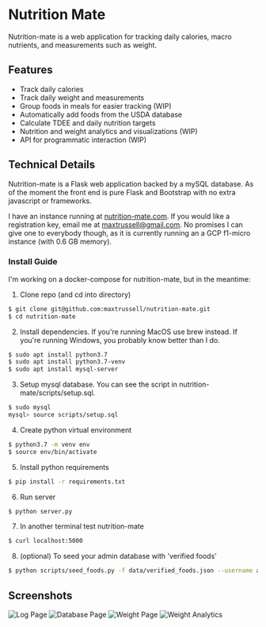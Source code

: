 # Nutrition Mate

Nutrition-mate is a web application for tracking daily calories, macro nutrients, and measurements such as weight.

## Features

- Track daily calories
- Track daily weight and measurements
- Group foods in meals for easier tracking (WIP)
- Automatically add foods from the USDA database
- Calculate TDEE and daily nutrition targets
- Nutrition and weight analytics and visualizations (WIP)
- API for programmatic interaction (WIP)

## Technical Details

Nutrition-mate is a Flask web application backed by a mySQL database. As of the moment the front end is pure Flask and Bootstrap with no extra javascript or frameworks.

I have an instance running at [nutrition-mate.com](https://nutrition-mate.com). If you would like a registration key, email me at maxtrussell@gmail.com. No promises I can give one to everybody though, as it is currently running an a GCP f1-micro instance (with 0.6 GB memory).

### Install Guide

I'm working on a docker-compose for nutrition-mate, but in the meantime:

1. Clone repo (and cd into directory)

```bash
$ git clone git@github.com:maxtrussell/nutrition-mate.git
$ cd nutrition-mate
```

2. Install dependencies. If you're running MacOS use brew instead. If you're running Windows, you probably know better than I do.

```bash
$ sudo apt install python3.7
$ sudo apt install python3.7-venv
$ sudo apt install mysql-server
```

3. Setup mysql database. You can see the script in nutrition-mate/scripts/setup.sql.

```bash
$ sudo mysql
mysql> source scripts/setup.sql
```

4. Create python virtual environment

```bash
$ python3.7 -m venv env
$ source env/bin/activate
```

5. Install python requirements

```bash
$ pip install -r requirements.txt
```

6. Run server

```bash
$ python server.py
```

7. In another terminal test nutrition-mate

```bash
$ curl localhost:5000
```

8. (optional) To seed your admin database with 'verified foods'

```bash
$ python scripts/seed_foods.py -f data/verified_foods.json --username admin --endpoint localhost:5000/food
```

## Screenshots

![Log Page](https://storage.googleapis.com/nm-screenshots/nm-log.png "Log Page")
![Database Page](https://storage.googleapis.com/nm-screenshots/nm-db.png "Database Page")
![Weight Page](https://storage.googleapis.com/nm-screenshots/nm-weight.png "Weight Page")
![Weight Analytics](https://storage.googleapis.com/nm-screenshots/nm-weight-analytics.png "Weight Analytics")

